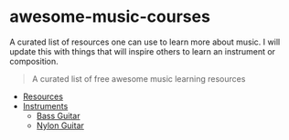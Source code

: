 # awesome-music-courses
A curated list of resources one can use to learn more about music.  I will update this with things that will inspire others to learn an instrument or composition.

> A curated list of free awesome music learning resources

- [Resources](#resources)
- [Instruments](#instruments)
  - [Bass Guitar](./Instruments/Bass%20Guitar/README.md)
  - [Nylon Guitar](./Instruments/Nylon%20Guitar/README.md)
